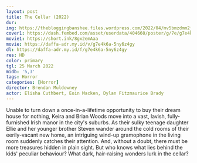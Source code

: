 ```yaml
---
layout: post
title: The Cellar (2022)
dur: 
img: https://thebloggingbanshee.files.wordpress.com/2022/04/mv5bmzdmm2jinwqtyje0zs00nmmxlthimtitnzuxnzq5njjjzdi2xkeyxkfqcgdeqxvymzqwmty2nzk40._v1_fmjpg_ux1000_.jpg
cover1: https://dash.fembed.com/asset/userdata/404660/poster/g/7e/g7e4k6a-5ny6z4gy.png?v=1654224065
movie1: https://short.ink/8gx2emAaa
movie: https://daffa-adr.my.id/v/g7e4k6a-5ny6z4gy
dl: https://daffa-adr.my.id/f/g7e4k6a-5ny6z4gy
res: HD
color: primary
tgl: 25 March 2022
midb: '5,3'
tags: Horror
categories: [Horror]
director: Brendan Muldowney
actor: Elisha Cuthbert, Eoin Macken, Dylan Fitzmaurice Brady
---
```


Unable to turn down a once-in-a-lifetime opportunity to buy their dream house for nothing, Keira and Brian Woods move into a vast, lavish, fully-furnished Irish manor in the city's suburbs. As their sulky teenage daughter Ellie and her younger brother Steven wander around the cold rooms of their eerily-vacant new home, an intriguing wind-up gramophone in the living room suddenly catches their attention. And, without a doubt, there must be more treasures hidden in plain sight. But who knows what lies behind the kids' peculiar behaviour? What dark, hair-raising wonders lurk in the cellar?
